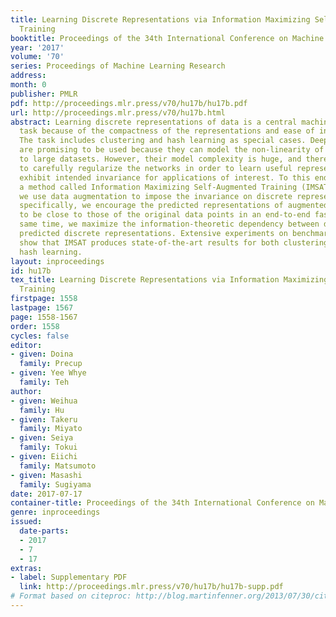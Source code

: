 ```yaml
---
title: Learning Discrete Representations via Information Maximizing Self-Augmented
  Training
booktitle: Proceedings of the 34th International Conference on Machine Learning
year: '2017'
volume: '70'
series: Proceedings of Machine Learning Research
address: 
month: 0
publisher: PMLR
pdf: http://proceedings.mlr.press/v70/hu17b/hu17b.pdf
url: http://proceedings.mlr.press/v70/hu17b.html
abstract: Learning discrete representations of data is a central machine learning
  task because of the compactness of the representations and ease of interpretation.
  The task includes clustering and hash learning as special cases. Deep neural networks
  are promising to be used because they can model the non-linearity of data and scale
  to large datasets. However, their model complexity is huge, and therefore, we need
  to carefully regularize the networks in order to learn useful representations that
  exhibit intended invariance for applications of interest. To this end, we propose
  a method called Information Maximizing Self-Augmented Training (IMSAT). In IMSAT,
  we use data augmentation to impose the invariance on discrete representations. More
  specifically, we encourage the predicted representations of augmented data points
  to be close to those of the original data points in an end-to-end fashion. At the
  same time, we maximize the information-theoretic dependency between data and their
  predicted discrete representations. Extensive experiments on benchmark datasets
  show that IMSAT produces state-of-the-art results for both clustering and unsupervised
  hash learning.
layout: inproceedings
id: hu17b
tex_title: Learning Discrete Representations via Information Maximizing Self-Augmented
  Training
firstpage: 1558
lastpage: 1567
page: 1558-1567
order: 1558
cycles: false
editor:
- given: Doina
  family: Precup
- given: Yee Whye
  family: Teh
author:
- given: Weihua
  family: Hu
- given: Takeru
  family: Miyato
- given: Seiya
  family: Tokui
- given: Eiichi
  family: Matsumoto
- given: Masashi
  family: Sugiyama
date: 2017-07-17
container-title: Proceedings of the 34th International Conference on Machine Learning
genre: inproceedings
issued:
  date-parts:
  - 2017
  - 7
  - 17
extras:
- label: Supplementary PDF
  link: http://proceedings.mlr.press/v70/hu17b/hu17b-supp.pdf
# Format based on citeproc: http://blog.martinfenner.org/2013/07/30/citeproc-yaml-for-bibliographies/
---
```

